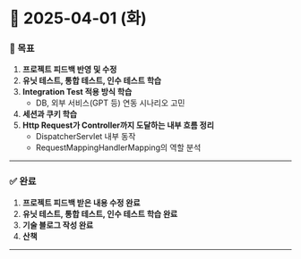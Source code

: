 # 📅 2025-04-01 (화)

### 🎯 목표
1. **프로젝트 피드백 반영 및 수정**
2. **유닛 테스트, 통합 테스트, 인수 테스트 학습**
3. **Integration Test 적용 방식 학습**
   - DB, 외부 서비스(GPT 등) 연동 시나리오 고민
4. **세션과 쿠키 학습**
5. **Http Request가 Controller까지 도달하는 내부 흐름 정리**
   - DispatcherServlet 내부 동작  
   - RequestMappingHandlerMapping의 역할 분석

---

### ✅ 완료
1. **프로젝트 피드백 받은 내용 수정 완료**
2. **유닛 테스트, 통합 테스트, 인수 테스트 학습 완료**
3. **기술 블로그 작성 완료**
4. **산책**
---

